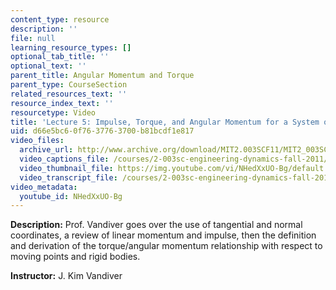 ```yaml
---
content_type: resource
description: ''
file: null
learning_resource_types: []
optional_tab_title: ''
optional_text: ''
parent_title: Angular Momentum and Torque
parent_type: CourseSection
related_resources_text: ''
resource_index_text: ''
resourcetype: Video
title: 'Lecture 5: Impulse, Torque, and Angular Momentum for a System of Particles'
uid: d66e5bc6-0f76-3776-3700-b81bcdf1e817
video_files:
  archive_url: http://www.archive.org/download/MIT2.003SCF11/MIT2_003SCF11_lec05_300k.mp4
  video_captions_file: /courses/2-003sc-engineering-dynamics-fall-2011/9b57697c5385544dba96c4d30254037f_NHedXxUO-Bg.vtt
  video_thumbnail_file: https://img.youtube.com/vi/NHedXxUO-Bg/default.jpg
  video_transcript_file: /courses/2-003sc-engineering-dynamics-fall-2011/c765ba984636842276cee1b3bd5bea32_NHedXxUO-Bg.pdf
video_metadata:
  youtube_id: NHedXxUO-Bg
---
```


**Description:** Prof. Vandiver goes over the use of tangential and normal coordinates, a review of linear momentum and impulse, then the definition and derivation of the torque/angular momentum relationship with respect to moving points and rigid bodies.

**Instructor:** J. Kim Vandiver